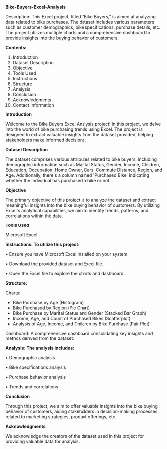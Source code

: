 **Bike-Buyers-Excel-Analysis**

Description: This Excel project, titled "Bike Buyers," is aimed at analyzing data related to bike purchases. The dataset includes various parameters such as customer demographics, bike specifications, purchase details, etc. The project utilizes multiple charts and a comprehensive dashboard to provide insights into the buying behavior of customers.

**Contents:**
1.	Introduction
2.	Dataset Description
3.	Objective
4.	Tools Used
5.	Instructions
6.	Structure
7.	Analysis
8.	Conclusion
9.	Acknowledgments
10.	Contact Information
    
**Introduction**

Welcome to the Bike Buyers Excel Analysis project! In this project, we delve into the world of bike purchasing trends using Excel. The project is designed to extract valuable insights from the dataset provided, helping stakeholders make informed decisions.

**Dataset Description**

The dataset comprises various attributes related to bike buyers, including demographic information such as Marital Status, Gender, Income, Children, Education, Occupation, Home Owner, Cars, Commute Distance, Region, and Age. Additionally, there's a column named 'Purchased Bike' indicating whether the individual has purchased a bike or not.

**Objective**

The primary objective of this project is to analyze the dataset and extract meaningful insights into the bike buying behavior of customers. By utilizing Excel's analytical capabilities, we aim to identify trends, patterns, and correlations within the data.

**Tools Used**

Microsoft Excel

**Instructions: To utilize this project:**

•	Ensure you have Microsoft Excel installed on your system.

•	Download the provided dataset and Excel file.

•	Open the Excel file to explore the charts and dashboard.

**Structure:**

Charts:
- Bike Purchase by Age (Histogram)
- Bike Purchased by Region (Pie Chart)
- Bike Purchase by Marital Status and Gender (Stacked Bar Graph)
- Income, Age, and Count of Purchased Bikes (Scatterplot)
- Analysis of Age, Income, and Children by Bike Purchase (Pair Plot)



Dashboard: A comprehensive dashboard consolidating key insights and metrics derived from the dataset.

**Analysis: The analysis includes:**

•	Demographic analysis

•	Bike specifications analysis

•	Purchase behavior analysis

•	Trends and correlations

**Conclusion**

Through this project, we aim to offer valuable insights into the bike buying behavior of customers, aiding stakeholders in decision-making processes related to marketing strategies, product offerings, etc.

**Acknowledgments**

We acknowledge the creators of the dataset used in this project for providing valuable data for analysis.


